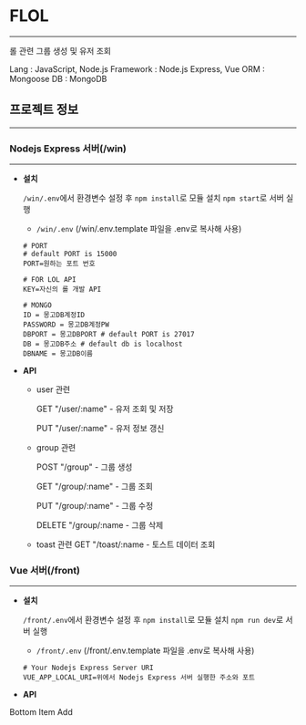 # FLOL

---

롤 관련 그룹 생성 및 유저 조회

Lang : JavaScript, Node.js
Framework : Node.js Express, Vue
ORM : Mongoose
DB : MongoDB

## 프로젝트 정보

---

### Nodejs Express 서버(/win)

---

- **설치**

    `/win/.env`에서 환경변수 설정 후 `npm install`로 모듈 설치 `npm start`로 서버 실행

    - `/win/.env`
    (/win/.env.template 파일을 .env로 복사해 사용)

    ```
    # PORT
    # default PORT is 15000
    PORT=원하는 포트 번호

    # FOR LOL API
    KEY=자신의 롤 개발 API

    # MONGO
    ID = 몽고DB계정ID
    PASSWORD = 몽고DB계정PW
    DBPORT = 몽고DBPORT # default PORT is 27017
    DB = 몽고DB주소 # default db is localhost
    DBNAME = 몽고DB이름

    ```

- **API**
    - user 관련

        GET "/user/:name" - 유저 조회 및 저장

        PUT "/user/:name" - 유저 정보 갱신
    - group 관련

        POST "/group" - 그룹 생성

        GET "/group/:name" - 그룹 조회

        PUT "/group/:name" - 그룹 수정

        DELETE "/group/:name - 그룹 삭제
    - toast 관련
        GET "/toast/:name - 토스트 데이터 조회

### Vue 서버(/front)

---

- **설치**

    `/front/.env`에서 환경변수 설정 후 `npm install`로 모듈 설치 `npm run dev`로 서버 실행

    - `/front/.env`
    (/front/.env.template 파일을 .env로 복사해 사용)

    ```
    # Your Nodejs Express Server URI
    VUE_APP_LOCAL_URI=위에서 Nodejs Express 서버 실행한 주소와 포트

    ```

- **API**

 Bottom Item Add
